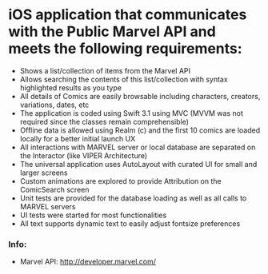 # iOS application that communicates with the Public Marvel API and meets the following requirements:

* Shows a list/collection of items from the Marvel API 
* Allows searching the contents of this list/collection with syntax highlighted results as you type
* All details of Comics are easily browsable including characters, creators, variations, dates, etc 
* The application is coded using Swift 3.1 using MVC (MVVM was not required since the classes remain comprehensible)
* Offline data is allowed using Realm (c) and the first 10 comics are loaded locally for a better initial launch UX
* All interactions with MARVEL server or local database are separated on the Interactor (like VIPER Architecture)
* The universal application uses AutoLayout with curated UI for small and larger screens
* Custom animations are explored to provide Attribution on the ComicSearch screen
* Unit tests are provided for the database loading as well as all calls to MARVEL servers
* UI tests were started for most functionalities
* All text supports dynamic text to easily adjust fontsize preferences 

### Info:
- Marvel API: http://developer.marvel.com/

